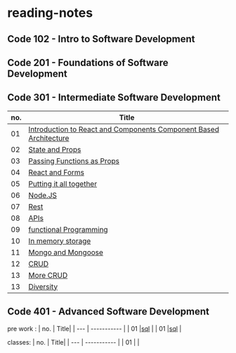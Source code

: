 # reading-notes

## Code 102 - Intro to Software Development

## Code 201 - Foundations of Software Development

## Code 301 - Intermediate Software Development

| no. | Title|
| --- | ----------- |
|  01 | [Introduction to React and Components Component Based Architecture](https://github.com/WllaTalafha/reading-notes/blob/main/301/itroAboutReactAndComponent.md) |
|  02 | [State and Props](https://github.com/WllaTalafha/reading-notes/blob/main/301/stateAndProps.md) |
|  03 | [Passing Functions as Props](https://github.com/WllaTalafha/reading-notes/blob/main/301/passingFunctionsAsProp.md) |
|  04 | [React and Forms](https://github.com/WllaTalafha/reading-notes/blob/main/301/stateAndProps.md)          |
|  05 | [Putting it all together](https://github.com/WllaTalafha/reading-notes/blob/main/301/puttingItAllTogether.md)  |
|  06 | [Node.JS](https://github.com/WllaTalafha/reading-notes/blob/main/301/nodeJS.md)          |
|  07 | [Rest](https://github.com/WllaTalafha/reading-notes/blob/main/301/rest.md)          |
|  08 | [APIs](https://github.com/WllaTalafha/reading-notes/blob/main/301/APIs.md)          |
|  09 | [functional Programming](https://github.com/WllaTalafha/reading-notes/blob/main/301/functionalProgramming.md)          |
| 10 | [In memory storage](https://github.com/WllaTalafha/reading-notes/blob/main/301/inMemoryStorage.md)          |
| 11 | [Mongo and Mongoose](https://github.com/WllaTalafha/reading-notes/blob/main/301/mongoAndMongoose.md)          |
| 12 | [CRUD](https://github.com/WllaTalafha/reading-notes/blob/main/301/CRUD.md)          |
| 13 | [More CRUD](https://github.com/WllaTalafha/reading-notes/blob/main/301/MoreCRUD.md)          |
| 13 | [Diversity](https://github.com/WllaTalafha/reading-notes/blob/main/301/Diversity.md)          |

## Code 401 - Advanced Software Development
 pre work : 
| no. | Title|
| --- | ----------- |
|  01 |[sql](./401/sql.md) |
|  01 |[sql](https://github.com/WllaTalafha/reading-notes/blob/main/401/mindset.md) |


classes:
| no. | Title|
| --- | ----------- |
|  01 |[]() |
